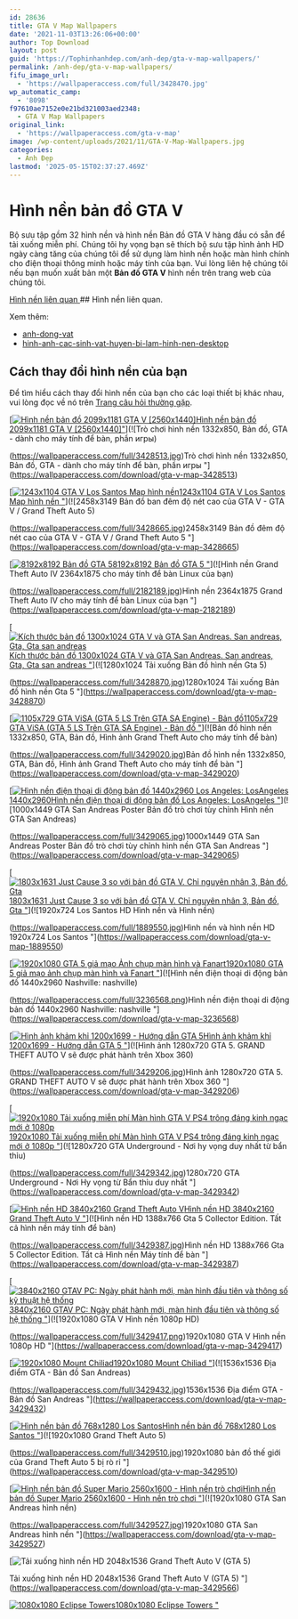 ```yaml
---
id: 28636
title: GTA V Map Wallpapers
date: '2021-11-03T13:26:06+00:00'
author: Top Download
layout: post
guid: 'https://Tophinhanhdep.com/anh-dep/gta-v-map-wallpapers/'
permalink: /anh-dep/gta-v-map-wallpapers/
fifu_image_url:
  - 'https://wallpaperaccess.com/full/3428470.jpg'
wp_automatic_camp:
  - '8098'
f97610ae7152e0e21bd321003aed2348:
  - GTA V Map Wallpapers
original_link:
  - 'https://wallpaperaccess.com/gta-v-map'
image: /wp-content/uploads/2021/11/GTA-V-Map-Wallpapers.jpg
categories:
  - Ảnh Đẹp
lastmod: '2025-05-15T02:37:27.469Z'
---
```

# Hình nền bản đồ GTA V

Bộ sưu tập gồm 32 hình nền và hình nền Bản đồ GTA V hàng đầu có sẵn để tải xuống miễn phí. Chúng tôi hy vọng bạn sẽ thích bộ sưu tập hình ảnh HD ngày càng tăng của chúng tôi để sử dụng làm hình nền hoặc màn hình chính cho điện thoại thông minh hoặc máy tính của bạn. Vui lòng liên hệ chúng tôi nếu bạn muốn xuất bản một **Bản đồ GTA V** hình nền trên trang web của chúng tôi.

[Hình nền liên quan ](#related) ## Hình nền liên quan.

   
 Xem thêm:

   
- [anh-dong-vat](https://tophinhanhdep.com/the-gioi-dong-vat/anh-dong-vat/)
- [hinh-anh-cac-sinh-vat-huyen-bi-lam-hinh-nen-desktop](https://tophinhanhdep.com/hinh-nen-dep/hinh-anh-cac-sinh-vat-huyen-bi-lam-hinh-nen-desktop/)

## Cách thay đổi hình nền của bạn

Để tìm hiểu cách thay đổi hình nền của bạn cho các loại thiết bị khác nhau, vui lòng đọc về nó trên [Trang câu hỏi thường gặp](https://tophinhanhdep.com/faq/).

  
[[![Hình nền bản đồ 2099x1181 GTA V [2560x1440]](https://wallpaperaccess.com/full/3428470.jpg)Hình nền bản đồ 2099x1181 GTA V \[2560x1440\]"](https://wallpaperaccess.com/download/gta-v-map-3428470)](![Trò chơi hình nền 1332x850, Bản đồ, GTA - dành cho máy tính để bàn, phần игры)

(https://wallpaperaccess.com/full/3428513.jpg)Trò chơi hình nền 1332x850, Bản đồ, GTA - dành cho máy tính để bàn, phần игры "](https://wallpaperaccess.com/download/gta-v-map-3428513)

[[![1243x1104 GTA V Los Santos Map hình nền](https://wallpaperaccess.com/full/3428653.jpg)1243x1104 GTA V Los Santos Map hình nền "](https://wallpaperaccess.com/download/gta-v-map-3428653)](![2458x3149 Bản đồ ban đêm độ nét cao của GTA V - GTA V / Grand Theft Auto 5)

(https://wallpaperaccess.com/full/3428665.jpg)2458x3149 Bản đồ đêm độ nét cao của GTA V - GTA V / Grand Theft Auto 5 "](https://wallpaperaccess.com/download/gta-v-map-3428665)

[[![8192x8192 Bản đồ GTA 5](https://wallpaperaccess.com/full/3428790.jpg)8192x8192 Bản đồ GTA 5 "](https://wallpaperaccess.com/download/gta-v-map-3428790)](![Hình nền Grand Theft Auto IV 2364x1875 cho máy tính để bàn Linux của bạn)

(https://wallpaperaccess.com/full/2182189.jpg)Hình nền 2364x1875 Grand Theft Auto IV cho máy tính để bàn Linux của bạn "](https://wallpaperaccess.com/download/gta-v-map-2182189)

[[![Kích thước bản đồ 1300x1024 GTA V và GTA San Andreas.  San andreas, Gta, Gta san andreas](https://wallpaperaccess.com/full/3428865.jpg)Kích thước bản đồ 1300x1024 GTA V và GTA San Andreas. San andreas, Gta, Gta san andreas "](https://wallpaperaccess.com/download/gta-v-map-3428865)](![1280x1024 Tải xuống Bản đồ hình nền Gta 5)

(https://wallpaperaccess.com/full/3428870.jpg)1280x1024 Tải xuống Bản đồ hình nền Gta 5 "](https://wallpaperaccess.com/download/gta-v-map-3428870)

[[![1105x729 GTA ViSA (GTA 5 LS Trên GTA SA Engine) - Bản đồ](https://wallpaperaccess.com/full/3428903.png)1105x729 GTA ViSA (GTA 5 LS Trên GTA SA Engine) - Bản đồ "](https://wallpaperaccess.com/download/gta-v-map-3428903)](![Bản đồ hình nền 1332x850, GTA, Bản đồ, Hình ảnh Grand Theft Auto cho máy tính để bàn)

(https://wallpaperaccess.com/full/3429020.jpg)Bản đồ hình nền 1332x850, GTA, Bản đồ, Hình ảnh Grand Theft Auto cho máy tính để bàn "](https://wallpaperaccess.com/download/gta-v-map-3429020)

[[![Hình nền điện thoại di động bản đồ 1440x2960 ​​Los Angeles: LosAngeles](https://wallpaperaccess.com/full/1811122.png)1440x2960 ​​Hình nền điện thoại di động bản đồ Los Angeles: LosAngeles "](https://wallpaperaccess.com/download/gta-v-map-1811122)](![1000x1449 GTA San Andreas Poster Bản đồ trò chơi tùy chỉnh Hình nền GTA San Andreas)

(https://wallpaperaccess.com/full/3429065.jpg)1000x1449 GTA San Andreas Poster Bản đồ trò chơi tùy chỉnh hình nền GTA San Andreas "](https://wallpaperaccess.com/download/gta-v-map-3429065)

[[![1803x1631 Just Cause 3 so với bản đồ GTA V.  Chỉ nguyên nhân 3, Bản đồ, Gta](https://wallpaperaccess.com/full/3429075.jpg)1803x1631 Just Cause 3 so với bản đồ GTA V. Chỉ nguyên nhân 3, Bản đồ, Gta "](https://wallpaperaccess.com/download/gta-v-map-3429075)](![1920x724 Los Santos HD Hình nền và Hình nền)

(https://wallpaperaccess.com/full/1889550.jpg)Hình nền và hình nền HD 1920x724 Los Santos "](https://wallpaperaccess.com/download/gta-v-map-1889550)

[[![1920x1080 GTA 5 giả mạo Ảnh chụp màn hình và Fanart](https://wallpaperaccess.com/full/3429091.jpg)1920x1080 GTA 5 giả mạo ảnh chụp màn hình và Fanart "](https://wallpaperaccess.com/download/gta-v-map-3429091)](![Hình nền điện thoại di động bản đồ 1440x2960 ​​Nashville: nashville)

(https://wallpaperaccess.com/full/3236568.png)Hình nền điện thoại di động bản đồ 1440x2960 ​​Nashville: nashville "](https://wallpaperaccess.com/download/gta-v-map-3236568)

[[![Hình ảnh khảm khỉ 1200x1699 - Hướng dẫn GTA 5](https://wallpaperaccess.com/full/3429205.jpg)Hình ảnh khảm khỉ 1200x1699 - Hướng dẫn GTA 5 "](https://wallpaperaccess.com/download/gta-v-map-3429205)](![Hình ảnh 1280x720 GTA 5.  GRAND THEFT AUTO V sẽ được phát hành trên Xbox 360)

(https://wallpaperaccess.com/full/3429206.jpg)Hình ảnh 1280x720 GTA 5. GRAND THEFT AUTO V sẽ được phát hành trên Xbox 360 "](https://wallpaperaccess.com/download/gta-v-map-3429206)

[[![1920x1080 Tải xuống miễn phí Màn hình GTA V PS4 trông đáng kinh ngạc mới ở 1080p](https://wallpaperaccess.com/full/3429209.jpg)1920x1080 Tải xuống miễn phí Màn hình GTA V PS4 trông đáng kinh ngạc mới ở 1080p "](https://wallpaperaccess.com/download/gta-v-map-3429209)](![1280x720 GTA Underground - Nơi hy vọng duy nhất từ ​​bẩn thỉu)

(https://wallpaperaccess.com/full/3429342.jpg)1280x720 GTA Underground - Nơi Hy vọng từ Bẩn thỉu duy nhất "](https://wallpaperaccess.com/download/gta-v-map-3429342)

[[![Hình nền HD 3840x2160 Grand Theft Auto V](https://wallpaperaccess.com/full/4927.jpg)Hình nền HD 3840x2160 Grand Theft Auto V "](https://wallpaperaccess.com/download/gta-v-map-4927)](![Hình nền HD 1388x766 Gta 5 Collector Edition.  Tất cả hình nền máy tính để bàn)

(https://wallpaperaccess.com/full/3429387.jpg)Hình nền HD 1388x766 Gta 5 Collector Edition. Tất cả Hình nền Máy tính để bàn "](https://wallpaperaccess.com/download/gta-v-map-3429387)

[[![3840x2160 GTAV PC: Ngày phát hành mới, màn hình đầu tiên và thông số kỹ thuật hệ thống](https://wallpaperaccess.com/full/3429400.jpg)3840x2160 GTAV PC: Ngày phát hành mới, màn hình đầu tiên và thông số hệ thống "](https://wallpaperaccess.com/download/gta-v-map-3429400)](![1920x1080 GTA V Hình nền 1080p HD)

(https://wallpaperaccess.com/full/3429417.png)1920x1080 GTA V Hình nền 1080p HD "](https://wallpaperaccess.com/download/gta-v-map-3429417)

[[![1920x1080 Mount Chiliad](https://wallpaperaccess.com/full/3429428.png)1920x1080 Mount Chiliad "](https://wallpaperaccess.com/download/gta-v-map-3429428)](![1536x1536 Địa điểm GTA - Bản đồ San Andreas)

(https://wallpaperaccess.com/full/3429432.jpg)1536x1536 Địa điểm GTA - Bản đồ San Andreas "](https://wallpaperaccess.com/download/gta-v-map-3429432)

[[![Hình nền bản đồ 768x1280 Los Santos](https://wallpaperaccess.com/full/3429459.jpg)Hình nền bản đồ 768x1280 Los Santos "](https://wallpaperaccess.com/download/gta-v-map-3429459)](![1920x1080 Grand Theft Auto 5)

(https://wallpaperaccess.com/full/3429510.jpg)1920x1080 bản đồ thế giới của Grand Theft Auto 5 bị rò rỉ "](https://wallpaperaccess.com/download/gta-v-map-3429510)

[[![Hình nền bản đồ Super Mario 2560x1600 - Hình nền trò chơi](https://wallpaperaccess.com/full/3429520.jpg)Hình nền bản đồ Super Mario 2560x1600 - Hình nền trò chơi "](https://wallpaperaccess.com/download/gta-v-map-3429520)](![1920x1080 GTA San Andreas hình nền)

(https://wallpaperaccess.com/full/3429527.jpg)1920x1080 GTA San Andreas hình nền "](https://wallpaperaccess.com/download/gta-v-map-3429527)

[![Tải xuống hình nền HD 2048x1536 Grand Theft Auto V (GTA 5)](https://wallpaperaccess.com/full/3429566.jpg)

Tải xuống hình nền HD 2048x1536 Grand Theft Auto V (GTA 5) "](https://wallpaperaccess.com/download/gta-v-map-3429566)

[![1080x1080 Eclipse Towers](https://wallpaperaccess.com/full/3429585.png)1080x1080 Eclipse Towers "](https://wallpaperaccess.com/download/gta-v-map-3429585)
